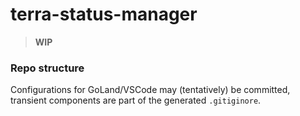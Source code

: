 # terra-status-manager

> **WIP**
> 

### Repo structure

Configurations for GoLand/VSCode may (tentatively) be committed, 
transient components are part of the generated `.gitiginore`.